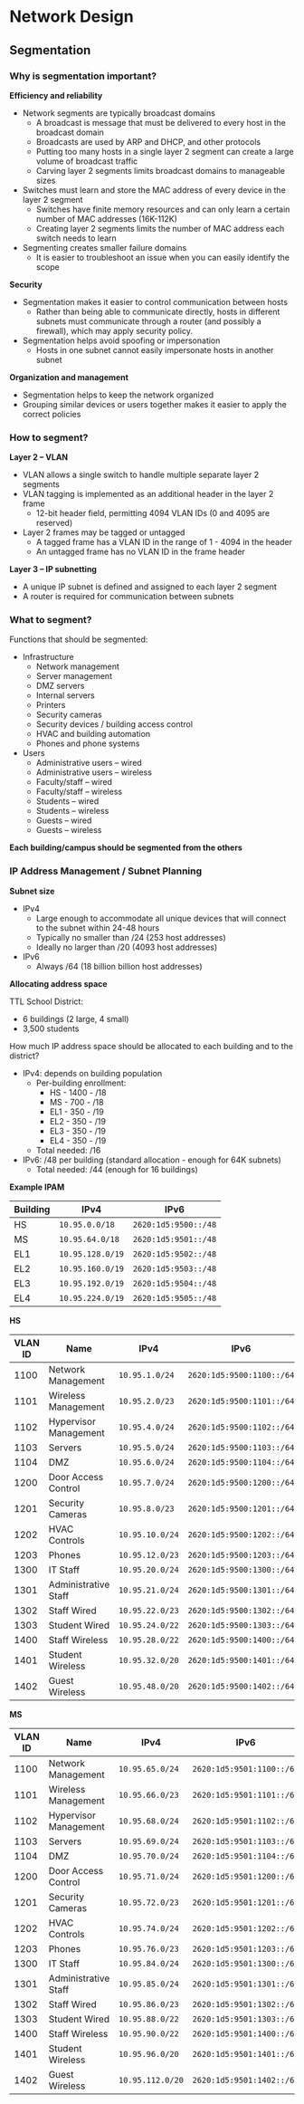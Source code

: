 # Network Design

## Segmentation

### Why is segmentation important?

**Efficiency and reliability**

- Network segments are typically broadcast domains
	- A broadcast is message that must be delivered to every host in the broadcast domain
	- Broadcasts are used by ARP and DHCP, and other protocols
	- Putting too many hosts in a single layer 2 segment can create a large volume of broadcast traffic
	- Carving layer 2 segments limits broadcast domains to manageable sizes
- Switches must learn and store the MAC address of every device in the layer 2 segment
	- Switches have finite memory resources and can only learn a certain number of MAC addresses (16K-112K)
	- Creating layer 2 segments limits the number of MAC address each switch needs to learn
- Segmenting creates smaller failure domains
	- It is easier to troubleshoot an issue when you can easily identify the scope

**Security**

- Segmentation makes it easier to control communication between hosts
	- Rather than being able to communicate directly, hosts in different subnets must communicate through a router (and possibly a firewall), which may apply security policy.
- Segmentation helps avoid spoofing or impersonation
	- Hosts in one subnet cannot easily impersonate hosts in another subnet

**Organization and management**

- Segmentation helps to keep the network organized
- Grouping similar devices or users together makes it easier to apply the correct policies

### How to segment?

**Layer 2 – VLAN**

- VLAN allows a single switch to handle multiple separate layer 2 segments
- VLAN tagging is implemented as an additional header in the layer 2 frame
	- 12-bit header field, permitting 4094 VLAN IDs (0 and 4095 are reserved)
- Layer 2 frames may be tagged or untagged
	- A tagged frame has a VLAN ID in the range of 1 - 4094 in the header
	- An untagged frame has no VLAN ID in the frame header

**Layer 3 – IP subnetting**

- A unique IP subnet is defined and assigned to each layer 2 segment
- A router is required for communication between subnets

### What to segment?

Functions that should be segmented:

- Infrastructure
	- Network management
	- Server management
	- DMZ servers
	- Internal servers
	- Printers
	- Security cameras
	- Security devices / building access control
	- HVAC and building automation
	- Phones and phone systems
- Users
	- Administrative users – wired
	- Administrative users – wireless
	- Faculty/staff – wired
	- Faculty/staff – wireless
	- Students – wired
	- Students – wireless
	- Guests – wired
	- Guests – wireless

**Each building/campus should be segmented from the others**

### IP Address Management / Subnet Planning

**Subnet size**

- IPv4
	- Large enough to accommodate all unique devices that will connect to the subnet within 24-48 hours
	- Typically no smaller than /24 (253 host addresses)
	- Ideally no larger than /20 (4093 host addresses)
- IPv6
	- Always /64 (18 billion billion host addresses)

**Allocating address space**

TTL School District:

- 6 buildings (2 large, 4 small)
- 3,500 students

How much IP address space should be allocated to each building and to the district?

- IPv4: depends on building population
	- Per-building enrollment:
		- HS - 1400 - /18
		- MS - 700 - /18
		- EL1 - 350 - /19
		- EL2 - 350 - /19
		- EL3 - 350 - /19
		- EL4 - 350 - /19
	- Total needed: /16
- IPv6: /48 per building (standard allocation - enough for 64K subnets)
	- Total needed: /44 (enough for 16 buildings)

**Example IPAM**

| Building | IPv4 | IPv6 |
|----------|------|------|
| HS  | `10.95.0.0/18`   | `2620:1d5:9500::/48` |
| MS  | `10.95.64.0/18`  | `2620:1d5:9501::/48` |
| EL1 | `10.95.128.0/19` | `2620:1d5:9502::/48` |
| EL2 | `10.95.160.0/19` | `2620:1d5:9503::/48` |
| EL3 | `10.95.192.0/19` | `2620:1d5:9504::/48` |
| EL4 | `10.95.224.0/19` | `2620:1d5:9505::/48` |


**HS**

| VLAN ID | Name | IPv4 | IPv6 |
|---------|------|------|------|
|1100 | Network Management     | `10.95.1.0/24`  | `2620:1d5:9500:1100::/64` |
|1101 | Wireless Management    | `10.95.2.0/23`  | `2620:1d5:9500:1101::/64` |
|1102 | Hypervisor Management  | `10.95.4.0/24`  | `2620:1d5:9500:1102::/64` |
|1103 | Servers                | `10.95.5.0/24`  | `2620:1d5:9500:1103::/64` |
|1104 | DMZ                    | `10.95.6.0/24`  | `2620:1d5:9500:1104::/64` |
|1200 | Door Access Control    | `10.95.7.0/24`  | `2620:1d5:9500:1200::/64` |
|1201 | Security Cameras       | `10.95.8.0/23`  | `2620:1d5:9500:1201::/64` |
|1202 | HVAC Controls          | `10.95.10.0/24` | `2620:1d5:9500:1202::/64` |
|1203 | Phones                 | `10.95.12.0/23` | `2620:1d5:9500:1203::/64` |
|1300 | IT Staff               | `10.95.20.0/24` | `2620:1d5:9500:1300::/64` |
|1301 | Administrative Staff   | `10.95.21.0/24` | `2620:1d5:9500:1301::/64` |
|1302 | Staff Wired            | `10.95.22.0/23` | `2620:1d5:9500:1302::/64` |
|1303 | Student Wired          | `10.95.24.0/22` | `2620:1d5:9500:1303::/64` |
|1400 | Staff Wireless         | `10.95.28.0/22` | `2620:1d5:9500:1400::/64` |
|1401 | Student Wireless       | `10.95.32.0/20` | `2620:1d5:9500:1401::/64` |
|1402 | Guest Wireless         | `10.95.48.0/20` | `2620:1d5:9500:1402::/64` |

**MS**

| VLAN ID | Name | IPv4 | IPv6 |
|---------|------|------|------|
|1100 | Network Management     | `10.95.65.0/24`  | `2620:1d5:9501:1100::/64` |
|1101 | Wireless Management    | `10.95.66.0/23`  | `2620:1d5:9501:1101::/64` |
|1102 | Hypervisor Management  | `10.95.68.0/24`  | `2620:1d5:9501:1102::/64` |
|1103 | Servers                | `10.95.69.0/24`  | `2620:1d5:9501:1103::/64` |
|1104 | DMZ                    | `10.95.70.0/24`  | `2620:1d5:9501:1104::/64` |
|1200 | Door Access Control    | `10.95.71.0/24`  | `2620:1d5:9501:1200::/64` |
|1201 | Security Cameras       | `10.95.72.0/23`  | `2620:1d5:9501:1201::/64` |
|1202 | HVAC Controls          | `10.95.74.0/24`  | `2620:1d5:9501:1202::/64` |
|1203 | Phones                 | `10.95.76.0/23`  | `2620:1d5:9501:1203::/64` |
|1300 | IT Staff               | `10.95.84.0/24`  | `2620:1d5:9501:1300::/64` |
|1301 | Administrative Staff   | `10.95.85.0/24`  | `2620:1d5:9501:1301::/64` |
|1302 | Staff Wired            | `10.95.86.0/23`  | `2620:1d5:9501:1302::/64` |
|1303 | Student Wired          | `10.95.88.0/22`  | `2620:1d5:9501:1303::/64` |
|1400 | Staff Wireless         | `10.95.90.0/22`  | `2620:1d5:9501:1400::/64` |
|1401 | Student Wireless       | `10.95.96.0/20`  | `2620:1d5:9501:1401::/64` |
|1402 | Guest Wireless         | `10.95.112.0/20` | `2620:1d5:9501:1402::/64` |
